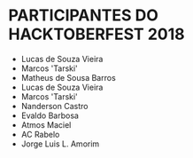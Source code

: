 # PARTICIPANTES DO HACKTOBERFEST 2018

- Lucas de Souza Vieira
- Marcos 'Tarski'
- Matheus de Sousa Barros
- Lucas de Souza Vieira
- Marcos 'Tarski'
- Nanderson Castro
- Evaldo Barbosa
- Atmos Maciel
- AC Rabelo
- Jorge Luis L. Amorim
